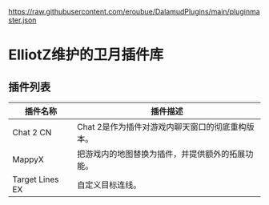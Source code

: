 https://raw.githubusercontent.com/eroubue/DalamudPlugins/main/pluginmaster.json

# ElliotZ维护的卫月插件库

## 插件列表

| 插件名称 | 插件描述 |
|---------|---------|
| Chat 2 CN | Chat 2是作为插件对游戏内聊天窗口的彻底重构版本。 |
| MappyX | 把游戏内的地图替换为插件，并提供额外的拓展功能。 |
| Target Lines EX | 自定义目标连线。 |

